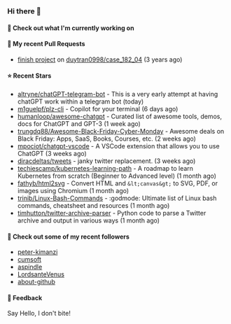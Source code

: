 ### Hi there 👋

#### 👷 Check out what I'm currently working on

#### 🔨 My recent Pull Requests

- [finish project](https://github.com/duytran0998/case_182_04/pull/1) on [duytran0998/case_182_04](https://github.com/duytran0998/case_182_04) (3 years ago)

#### ⭐ Recent Stars

- [altryne/chatGPT-telegram-bot](https://github.com/altryne/chatGPT-telegram-bot) - This is a very early attempt at having chatGPT work within a telegram bot (today)
- [m1guelpf/plz-cli](https://github.com/m1guelpf/plz-cli) - Copilot for your terminal (6 days ago)
- [humanloop/awesome-chatgpt](https://github.com/humanloop/awesome-chatgpt) - Curated list of awesome tools, demos, docs for ChatGPT and GPT-3 (1 week ago)
- [trungdq88/Awesome-Black-Friday-Cyber-Monday](https://github.com/trungdq88/Awesome-Black-Friday-Cyber-Monday) - Awesome deals on Black Friday: Apps, SaaS, Books, Courses, etc. (2 weeks ago)
- [mpociot/chatgpt-vscode](https://github.com/mpociot/chatgpt-vscode) - A VSCode extension that allows you to use ChatGPT (3 weeks ago)
- [diracdeltas/tweets](https://github.com/diracdeltas/tweets) - janky twitter replacement. (3 weeks ago)
- [techiescamp/kubernetes-learning-path](https://github.com/techiescamp/kubernetes-learning-path) - A roadmap to learn Kubernetes from scratch (Beginner to Advanced level) (1 month ago)
- [fathyb/html2svg](https://github.com/fathyb/html2svg) - Convert HTML and `&lt;canvas&gt;` to SVG, PDF, or images using Chromium (1 month ago)
- [trinib/Linux-Bash-Commands](https://github.com/trinib/Linux-Bash-Commands) - :godmode: Ultimate list of Linux bash commands, cheatsheet and resources (1 month ago)
- [timhutton/twitter-archive-parser](https://github.com/timhutton/twitter-archive-parser) - Python code to parse a Twitter archive and output in various ways (1 month ago)

#### 👯 Check out some of my recent followers

- [peter-kimanzi](https://github.com/peter-kimanzi)
- [cumsoft](https://github.com/cumsoft)
- [aspindle](https://github.com/aspindle)
- [LordsanteVenus](https://github.com/LordsanteVenus)
- [about-github](https://github.com/about-github)

#### 💬 Feedback

Say Hello, I don't bite!